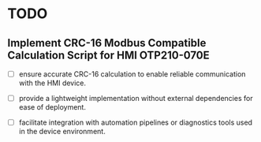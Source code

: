 # TODO

## Implement CRC-16 Modbus Compatible Calculation Script for HMI OTP210-070E

- [ ] ensure accurate CRC-16 calculation to enable reliable communication with the HMI device.
- [ ] provide a lightweight implementation without external dependencies for ease of deployment.
- [ ] facilitate integration with automation pipelines or diagnostics tools used in the device environment.



